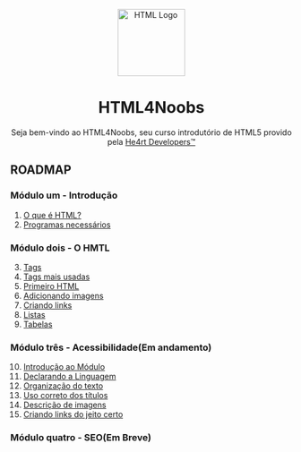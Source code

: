 <p align="center">
  <img src="/images//html.png" alt="HTML Logo" width="120px">
</p>
<h1 align="center">HTML4Noobs</h1>
<p align="center">Seja bem-vindo ao HTML4Noobs, seu curso introdutório de HTML5 provido pela <a href="https://heartdevs.com/" target="_blank">He4rt Developers&trade;</a></p>

<h2>ROADMAP</h2>
<h3>Módulo um - Introdução</h3>
  <ol type="1">
   <li>
      <a href="/introducao/o-que-e-html.md">O que é HTML?</a>
   </li>
   <li>
      <a href="/introducao/programas-necessarios.md">Programas necessários</a>
   </li>
   </ol>
<h3>Módulo dois - O HMTL</h3>
  <ol type="1" start="3">
    <li>
     <a href="/modulodois/tags.md">Tags</a>
    </li>
    <li>
     <a href="/modulodois/tags-mais-usadas.md">Tags mais usadas</a>
    </li>
    <li>
     <a href="/modulodois/primeiro-html.md">Primeiro HTML</a>
    </li>
    <li>
      <a href="/modulodois/adicionando-imagens.md">Adicionando imagens</a>
    </li>
    <li>
      <a href="/modulodois/criando-link.md">Criando links</a>  
    </li>
    <li>
      <a href="/modulodois/listas.md">Listas</a>
    </li>
    <li>
      <a href="/modulodois/tabelas.md">Tabelas</a>
    </li>
  </ol>
<h3>Módulo três - Acessibilidade(Em andamento)</h3>
  <ol type="1" start="10">
    <li>
      <a href="/modulotres/introducao-ao-modulo.md">Introdução ao Módulo</a>  
    </li>
    <li>
      <a href="/modulotres/declarando-a-linguagem.md">Declarando a Linguagem</a>
    </li>
    <li>
      <a href="/modulotres/organizando-o-texto.md">Organização do texto</a>
    </li>
    <li>
      <a href="/modulotres/uso-correto-dos-titulos.md">Uso correto dos títulos</a>
    </li>
    <li>
      <a href="/modulotres/descricao-de-imagens.md">Descrição de imagens</a>
    </li>
    <li>
      <a href="/modulotres/link-certo.md">Criando links do jeito certo</a>
    </li>
  </ol>
<h3>Módulo quatro - SEO(Em Breve)</h3>
       
